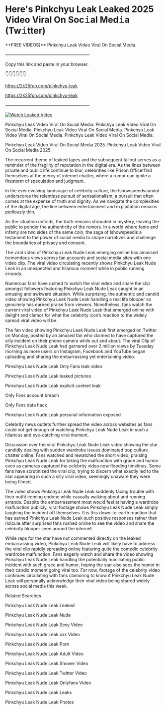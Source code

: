 # Here's Pinkchyu Leak Leaked 2025 Video Viral On Soc𝚒al Med𝚒a (Tw𝚒tter)

++FREE VIDEOS]** Pinkchyu Leak Video Viral On Social Media.

———————————————————-

Copy this link and paste in your browser.

👇👇👇👇👇👇

https://2k25fun.com/pinkchyu-leak

https://2k25fun.com/pinkchyu-leak

———————————————————-

[![Watch Leaked Video](https://miro.medium.com/v2/resize:fit:828/format:webp/1*cilzJN44JGOrTw9NJCrNHA.gif "Watch Leaked Video")](https://2k25fun.com/pinkchyu-leak)

Pinkchyu Leak Video Viral On Social Media. Pinkchyu Leak Video Viral On Social Media. Pinkchyu Leak Video Viral On Social Media. Pinkchyu Leak Video Viral On Social Media. Pinkchyu Leak Video Viral On Social Media.

Pinkchyu Leak Video Viral On Social Media 2025. Pinkchyu Leak Video Viral On Social Media 2025.

The recurrent theme of leaked tapes and the subsequent fallout serves as a reminder of the fragility of reputation in the digital era. As the lines between private and public life continue to blur, celebrities like Prison Officerfind themselves at the mercy of internet chatter, where a rumor can ignite a firestorm of speculation and judgment.

In the ever evolving landscape of celebrity culture, the Ishowspeedscandal underscores the relentless pursuit of sensationalism, a pursuit that often comes at the expense of truth and dignity. As we navigate the complexities of the digital age, the line between entertainment and exploitation remains perilously thin.

As the situation unfolds, the truth remains shrouded in mystery, leaving the public to ponder the authenticity of the rumors. In a world where fame and infamy are two sides of the same coin, the saga of Ishowspeedis a testament to the power of social media to shape narratives and challenge the boundaries of privacy and consent.

The viral video of Pinkchyu Leak Nude Leak emerging online has amassed tremendous views across fan accounts and social media sites with one video clip. The viral video circulating recently shows Pinkchyu Leak Nude Leak in an unexpected and hilarious moment while in public running errands.

Numerous fans have rushed to watch the viral video and share the clip amongst followers featuring Pinkchyu Leak Nude Leak caught in an amusing and awkward situation. While surprising, the authentic and candid video showing Pinkchyu Leak Nude Leak handling a real life blooper so genuinely has earned praise from viewers. Nonetheless, fans watch the current viral video of Pinkchyu Leak Nude Leak that emerged online with delight and clamor for what the celebrity icon’s reaction to the widely spread viral video will be.

The fan video showing Pinkchyu Leak Nude Leak first emerged on Twitter on Monday, posted by an amused fan who claimed to have captured the silly incident on their phone camera while out and about. The viral Clip of Pinkchyu Leak Nude Leak had garnered over 2 million views by Tuesday morning as more users on Instagram, Facebook and YouTube began uploading and sharing the embarrassing yet entertaining video.

Pinkchyu Leak Nude Leak Only Fans leak video

Pinkchyu Leak Nude Leak leaked pictures

Pinkchyu Leak Nude Leak explicit content leak

Only Fans account breach

Only Fans data hack

Pinkchyu Leak Nude Leak personal information exposed

Celebrity news outlets further spread the video across websites as fans could not get enough of watching Pinkchyu Leak Nude Leak in such a hilarious and eye-catching viral moment.

Discussion over the viral Pinkchyu Leak Nude Leak video showing the star candidly dealing with sudden wardrobe issues dominated pop culture chatter online. Fans watched and rewatched the short video, praising Pinkchyu Leak Nude Leak for taking the malfunction with grace and humor even as cameras captured the celebrity video now flooding timelines. Some fans have scrutinized the viral clip, trying to discern what exactly led to the star appearing in such a silly viral video, seemingly unaware they were being filmed.

The video shows Pinkchyu Leak Nude Leak suddenly facing trouble with their outfit coming undone while casually walking about and running errands. Despite the embarrassment most would feel at having a wardrobe malfunction publicly, viral footage shows Pinkchyu Leak Nude Leak simply laughing the incident off themselves. It is this down-to-earth reaction that has earned Pinkchyu Leak Nude Leak such positive responses rather than ridicule after surprised fans rushed online to see the video and share the celebrity blooper seen around the internet.

While reps for the star have not commented directly on the leaked embarrassing video, Pinkchyu Leak Nude Leak will likely have to address the viral clip rapidly spreading online featuring quite the comedic celebrity wardrobe malfunction. Fans eagerly watch and share the video showing Pinkchyu Leak Nude Leak handling the potentially humiliating public incident with such grace and humor, hoping the star also sees the humor in their candid moment going viral too. For now, footage of the celebrity video continues circulating with fans clamoring to know if Pinkchyu Leak Nude Leak will personally acknowledge their viral video being shared widely across social media this week.

Related Searches

Pinkchyu Leak Nude Leak Leaked

Pinkchyu Leak Nude Leak Nude

Pinkchyu Leak Nude Leak Sexy Video

Pinkchyu Leak Nude Leak xxx Video

Pinkchyu Leak Nude Leak Porn

Pinkchyu Leak Nude Leak Adult Video

Pinkchyu Leak Nude Leak Shower Video

Pinkchyu Leak Nude Leak Twitter Video

Pinkchyu Leak Nude Leak Onlyfans Video

Pinkchyu Leak Nude Leak Leaks

Pinkchyu Leak Nude Leak Photos
